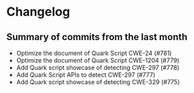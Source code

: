# Changelog

## Summary of commits from the last month

- Optimize the document of Quark Script CWE-24 (#781)
- Optimize the document of Quark Script CWE-1204 (#779)
- Add Quark script showcase of detecting CWE-297 (#778)
- Add Quark Script APIs to detect CWE-297 (#777)
- Add Quark script showcase of detecting CWE-329 (#775)